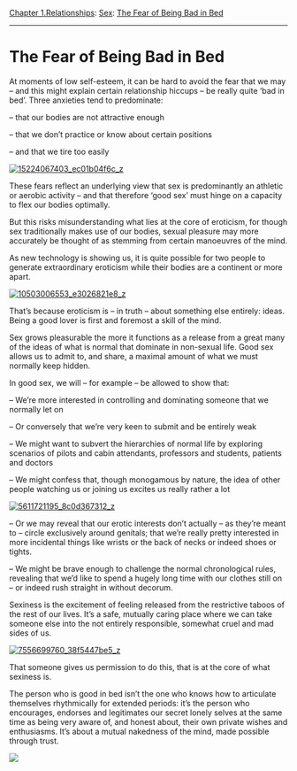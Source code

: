 [Chapter 1.Relationships](https://www.theschooloflife.com/thebookoflife/category/relationships/): [Sex](https://www.theschooloflife.com/thebookoflife/category/relationships/sex/): [The Fear of Being Bad in Bed](https://www.theschooloflife.com/thebookoflife/the-fear-of-being-bad-in-bed/)

* * *

# The Fear of Being Bad in Bed

At moments of low self-esteem, it can be hard to avoid the fear that we may – and this might explain certain relationship hiccups – be really quite ‘bad in bed’. Three anxieties tend to predominate:

– that our bodies are not attractive enough

– that we don’t practice or know about certain positions

– and that we tire too easily

[![15224067403_ec01b04f6c_z](https://www.theschooloflife.com/thebookoflife/wp-content/uploads/2015/10/15224067403_ec01b04f6c_z.jpg)](http://www.thebookoflife.org/wp-content/uploads/2015/10/15224067403_ec01b04f6c_z.jpg)

These fears reflect an underlying view that sex is predominantly an athletic or aerobic activity – and that therefore ‘good sex’ must hinge on a capacity to flex our bodies optimally.

But this risks misunderstanding what lies at the core of eroticism, for though sex traditionally makes use of our bodies, sexual pleasure may more accurately be thought of as stemming from certain manoeuvres of the mind.

As new technology is showing us, it is quite possible for two people to generate extraordinary eroticism while their bodies are a continent or more apart.

[![10503006553_e3026821e8_z](https://www.theschooloflife.com/thebookoflife/wp-content/uploads/2015/10/10503006553_e3026821e8_z.jpg)](http://www.thebookoflife.org/wp-content/uploads/2015/10/10503006553_e3026821e8_z.jpg)

That’s because eroticism is – in truth – about something else entirely: ideas. Being a good lover is first and foremost a skill of the mind.

Sex grows pleasurable the more it functions as a release from a great many of the ideas of what is normal that dominate in non-sexual life. Good sex allows us to admit to, and share, a maximal amount of what we must normally keep hidden.

In good sex, we will – for example – be allowed to show that:

– We’re more interested in controlling and dominating someone that we normally let on

– Or conversely that we’re very keen to submit and be entirely weak

– We might want to subvert the hierarchies of normal life by exploring scenarios of pilots and cabin attendants, professors and students, patients and doctors

– We might confess that, though monogamous by nature, the idea of other people watching us or joining us excites us really rather a lot

[![5611721195_8c0d367312_z](https://www.theschooloflife.com/thebookoflife/wp-content/uploads/2015/10/5611721195_8c0d367312_z.jpg)](http://www.thebookoflife.org/wp-content/uploads/2015/10/5611721195_8c0d367312_z.jpg)

– Or we may reveal that our erotic interests don’t actually – as they’re meant to – circle exclusively around genitals; that we’re really pretty interested in more incidental things like wrists or the back of necks or indeed shoes or tights.

– We might be brave enough to challenge the normal chronological rules, revealing that we’d like to spend a hugely long time with our clothes still on – or indeed rush straight in without decorum.

Sexiness is the excitement of feeling released from the restrictive taboos of the rest of our lives. It’s a safe, mutually caring place where we can take someone else into the not entirely responsible, somewhat cruel and mad sides of us.

[![7556699760_38f5447be5_z](https://www.theschooloflife.com/thebookoflife/wp-content/uploads/2015/10/7556699760_38f5447be5_z.jpg)](http://www.thebookoflife.org/wp-content/uploads/2015/10/7556699760_38f5447be5_z.jpg)

That someone gives us permission to do this, that is at the core of what sexiness is.

The person who is good in bed isn’t the one who knows how to articulate themselves rhythmically for extended periods: it’s the person who encourages, endorses and legitimates our secret lonely selves at the same time as being very aware of, and honest about, their own private wishes and enthusiasms. It’s about a mutual nakedness of the mind, made possible through trust.

[![](https://img.youtube.com/vi/YSZky8dk7OE/0.jpg)](https://www.youtube.com/embed/YSZky8dk7OE '')
